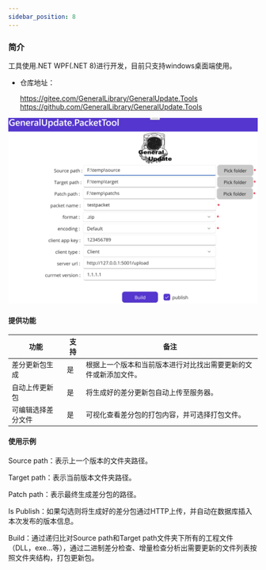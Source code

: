 ```yaml
---
sidebar_position: 8
---
```


### 简介

工具使用.NET WPF(.NET 8)进行开发，目前只支持windows桌面端使用。

- 仓库地址：

  https://gitee.com/GeneralLibrary/GeneralUpdate.Tools
  https://github.com/GeneralLibrary/GeneralUpdate.Tools



![](imgs/packet_tool.png)



#### 提供功能

| 功能               | 支持 | 备注                                                         |
| ------------------ | ---- | ------------------------------------------------------------ |
| 差分更新包生成     | 是   | 根据上一个版本和当前版本进行对比找出需要更新的文件或新添加文件。 |
| 自动上传更新包     | 是   | 将生成好的差分更新包自动上传至服务器。                       |
| 可编辑选择差分文件 | 是   | 可视化查看差分包的打包内容，并可选择打包文件。               |



#### 使用示例

Source path：表示上一个版本的文件夹路径。

Target path：表示当前版本文件夹路径。

Patch path：表示最终生成差分包的路径。

Is Publish：如果勾选则将生成好的差分包通过HTTP上传，并自动在数据库插入本次发布的版本信息。

Build：通过递归比对Source path和Target path文件夹下所有的工程文件（DLL，exe...等），通过二进制差分检查、增量检查分析出需要更新的文件列表按照文件夹结构，打包更新包。